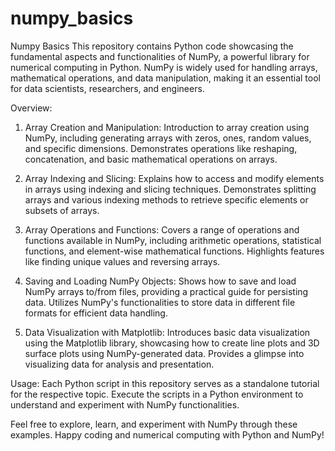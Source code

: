 # numpy_basics

Numpy Basics
This repository contains Python code showcasing the fundamental aspects and functionalities of NumPy, a powerful library for numerical computing in Python. NumPy is widely used for handling arrays, mathematical operations, and data manipulation, making it an essential tool for data scientists, researchers, and engineers.

Overview:
1. Array Creation and Manipulation:
Introduction to array creation using NumPy, including generating arrays with zeros, ones, random values, and specific dimensions. Demonstrates operations like reshaping, concatenation, and basic mathematical operations on arrays.

2. Array Indexing and Slicing:
Explains how to access and modify elements in arrays using indexing and slicing techniques. Demonstrates splitting arrays and various indexing methods to retrieve specific elements or subsets of arrays.

3. Array Operations and Functions:
Covers a range of operations and functions available in NumPy, including arithmetic operations, statistical functions, and element-wise mathematical functions. Highlights features like finding unique values and reversing arrays.

4. Saving and Loading NumPy Objects:
Shows how to save and load NumPy arrays to/from files, providing a practical guide for persisting data. Utilizes NumPy's functionalities to store data in different file formats for efficient data handling.

5. Data Visualization with Matplotlib:
Introduces basic data visualization using the Matplotlib library, showcasing how to create line plots and 3D surface plots using NumPy-generated data. Provides a glimpse into visualizing data for analysis and presentation.

Usage:
Each Python script in this repository serves as a standalone tutorial for the respective topic.
Execute the scripts in a Python environment to understand and experiment with NumPy functionalities.


Feel free to explore, learn, and experiment with NumPy through these examples. Happy coding and numerical computing with Python and NumPy!
